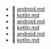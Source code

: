 * 📄 [android.md](android.md)
* 📄 [kotlin.md](kotlin.md)
* 📄 [android.md](android.md)
* 📄 [kotlin.md](kotlin.md)
* 📄 [android.md](android.md)
* 📄 [kotlin.md](kotlin.md)
